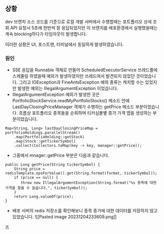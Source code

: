 ## 상황
dev 브랜치 소스 코드를 기준으로 로컬 개발 서버에서 수행할때는 포트폴리오 상세 조회 API 요청시 5초에 한번씩 잘 응답되었지만 이 브랜치를 배포환경에서 실행했을때는 계속 blocking하다가 타임아웃이 발생합니다.

이러한 상황은 UI, 포스트맨, 터미널에서 동일하게 발생하였습니다.

### 원인
- SSE 응답을 Runnable 객체로 만들어 ScheduledExecutorService 쓰레드풀에 스케줄링 하였을때 예외가 발생하였지만 쓰레드여서 발견되지 않았던 것이었습니다. 그리고 IOException과 FineAntsException 예외 종류는 캐치할 수는 있었지만 발생한 예외는 IllegalArgumentException 이었습니다.
- IllegalArgumentException 예외가 발생한 곳은 PortfolioStockService.readMyPortfolioStocks() 메소드 안에 LastDayClosingPriceManager 객체가 수행하는 getPrice 메소드 부분이었습니다. 흐름상 포트폴리오 종목들을 순회하며 티커심볼별 종가 가격 맵을 생성하는 부분이었습니다.
```
Map<String, Long> lastDayClosingPriceMap = portfolioHoldings.parallelStream()  
    .map(PortfolioHolding::getStock)  
    .map(Stock::getTickerSymbol)  
    .collect(Collectors.toMap(key -> key, manager::getPrice));
```

- 그중에서 mnager::getPrice 부분은 다음과 같습니다.
```
public Long getPrice(String tickerSymbol) {  
    String price = redisTemplate.opsForValue().get(String.format(format, tickerSymbol));  
    if (price == null) {  
       throw new IllegalArgumentException(String.format("%s 종목에 대한 가격을 찾을 수 없습니다.", tickerSymbol));  
    }  
    return Long.valueOf(price);  
}
```
- 배포 서버의 redis 저장소를 확인해보니 종목 종가에 대한 데이터를 저장하지 않고 있었습니다.
![[Pasted image 20231204233609.png]]

즈